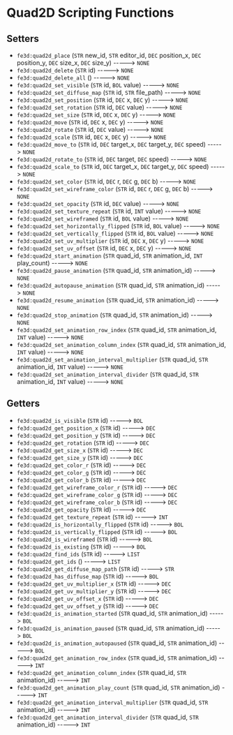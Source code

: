 # Quad2D Scripting Functions

## Setters

- `fe3d:quad2d_place` (`STR` new_id, `STR` editor_id, `DEC` position_x, `DEC` position_y, `DEC` size_x, `DEC` size_y) -----> `NONE`
- `fe3d:quad2d_delete` (`STR` id) -----> `NONE`
- `fe3d:quad2d_delete_all` () -----> `NONE`
- `fe3d:quad2d_set_visible` (`STR` id, `BOL` value) -----> `NONE`
- `fe3d:quad2d_set_diffuse_map` (`STR` id, `STR` file_path) -----> `NONE`
- `fe3d:quad2d_set_position` (`STR` id, `DEC` x, `DEC` y) -----> `NONE`
- `fe3d:quad2d_set_rotation` (`STR` id, `DEC` value) -----> `NONE`
- `fe3d:quad2d_set_size` (`STR` id, `DEC` x, `DEC` y) -----> `NONE`
- `fe3d:quad2d_move` (`STR` id, `DEC` x, `DEC` y) -----> `NONE`
- `fe3d:quad2d_rotate` (`STR` id, `DEC` value) -----> `NONE`
- `fe3d:quad2d_scale` (`STR` id, `DEC` x, `DEC` y) -----> `NONE`
- `fe3d:quad2d_move_to` (`STR` id, `DEC` target_x, `DEC` target_y, `DEC` speed) -----> `NONE`
- `fe3d:quad2d_rotate_to` (`STR` id, `DEC` target, `DEC` speed) -----> `NONE`
- `fe3d:quad2d_scale_to` (`STR` id, `DEC` target_x, `DEC` target_y, `DEC` speed) -----> `NONE`
- `fe3d:quad2d_set_color` (`STR` id, `DEC` r, `DEC` g, `DEC` b) -----> `NONE`
- `fe3d:quad2d_set_wireframe_color` (`STR` id, `DEC` r, `DEC` g, `DEC` b) -----> `NONE`
- `fe3d:quad2d_set_opacity` (`STR` id, `DEC` value) -----> `NONE`
- `fe3d:quad2d_set_texture_repeat` (`STR` id, `INT` value) -----> `NONE`
- `fe3d:quad2d_set_wireframed` (`STR` id, `BOL` value) -----> `NONE`
- `fe3d:quad2d_set_horizontally_flipped` (`STR` id, `BOL` value) -----> `NONE`
- `fe3d:quad2d_set_vertically_flipped` (`STR` id, `BOL` value) -----> `NONE`
- `fe3d:quad2d_set_uv_multiplier` (`STR` id, `DEC` x, `DEC` y) -----> `NONE`
- `fe3d:quad2d_set_uv_offset` (`STR` id, `DEC` x, `DEC` y) -----> `NONE`
- `fe3d:quad2d_start_animation` (`STR` quad_id, `STR` animation_id, `INT` play_count) -----> `NONE`
- `fe3d:quad2d_pause_animation` (`STR` quad_id, `STR` animation_id) -----> `NONE`
- `fe3d:quad2d_autopause_animation` (`STR` quad_id, `STR` animation_id) -----> `NONE`
- `fe3d:quad2d_resume_animation` (`STR` quad_id, `STR` animation_id) -----> `NONE`
- `fe3d:quad2d_stop_animation` (`STR` quad_id, `STR` animation_id) -----> `NONE`
- `fe3d:quad2d_set_animation_row_index` (`STR` quad_id, `STR` animation_id, `INT` value) -----> `NONE`
- `fe3d:quad2d_set_animation_column_index` (`STR` quad_id, `STR` animation_id, `INT` value) -----> `NONE`
- `fe3d:quad2d_set_animation_interval_multiplier` (`STR` quad_id, `STR` animation_id, `INT` value) -----> `NONE`
- `fe3d:quad2d_set_animation_interval_divider` (`STR` quad_id, `STR` animation_id, `INT` value) -----> `NONE`

## Getters

- `fe3d:quad2d_is_visible` (`STR` id) -----> `BOL`
- `fe3d:quad2d_get_position_x` (`STR` id) -----> `DEC`
- `fe3d:quad2d_get_position_y` (`STR` id) -----> `DEC`
- `fe3d:quad2d_get_rotation` (`STR` id) -----> `DEC`
- `fe3d:quad2d_get_size_x` (`STR` id) -----> `DEC`
- `fe3d:quad2d_get_size_y` (`STR` id) -----> `DEC`
- `fe3d:quad2d_get_color_r` (`STR` id) -----> `DEC`
- `fe3d:quad2d_get_color_g` (`STR` id) -----> `DEC`
- `fe3d:quad2d_get_color_b` (`STR` id) -----> `DEC`
- `fe3d:quad2d_get_wireframe_color_r` (`STR` id) -----> `DEC`
- `fe3d:quad2d_get_wireframe_color_g` (`STR` id) -----> `DEC`
- `fe3d:quad2d_get_wireframe_color_b` (`STR` id) -----> `DEC`
- `fe3d:quad2d_get_opacity` (`STR` id) -----> `DEC`
- `fe3d:quad2d_get_texture_repeat` (`STR` id) -----> `INT`
- `fe3d:quad2d_is_horizontally_flipped` (`STR` id) -----> `BOL`
- `fe3d:quad2d_is_vertically_flipped` (`STR` id) -----> `BOL`
- `fe3d:quad2d_is_wireframed` (`STR` id) -----> `BOL`
- `fe3d:quad2d_is_existing` (`STR` id) -----> `BOL`
- `fe3d:quad2d_find_ids` (`STR` id) -----> `LIST`
- `fe3d:quad2d_get_ids` () -----> `LIST`
- `fe3d:quad2d_get_diffuse_map_path` (`STR` id) -----> `STR`
- `fe3d:quad2d_has_diffuse_map` (`STR` id) -----> `BOL`
- `fe3d:quad2d_get_uv_multiplier_x` (`STR` id) -----> `DEC`
- `fe3d:quad2d_get_uv_multiplier_y` (`STR` id) -----> `DEC`
- `fe3d:quad2d_get_uv_offset_x` (`STR` id) -----> `DEC`
- `fe3d:quad2d_get_uv_offset_y` (`STR` id) -----> `DEC`
- `fe3d:quad2d_is_animation_started` (`STR` quad_id, `STR` animation_id) -----> `BOL`
- `fe3d:quad2d_is_animation_paused` (`STR` quad_id, `STR` animation_id) -----> `BOL`
- `fe3d:quad2d_is_animation_autopaused` (`STR` quad_id, `STR` animation_id) -----> `BOL`
- `fe3d:quad2d_get_animation_row_index` (`STR` quad_id, `STR` animation_id) -----> `INT`
- `fe3d:quad2d_get_animation_column_index` (`STR` quad_id, `STR` animation_id) -----> `INT`
- `fe3d:quad2d_get_animation_play_count` (`STR` quad_id, `STR` animation_id) -----> `INT`
- `fe3d:quad2d_get_animation_interval_multiplier` (`STR` quad_id, `STR` animation_id) -----> `INT`
- `fe3d:quad2d_get_animation_interval_divider` (`STR` quad_id, `STR` animation_id) -----> `INT`
